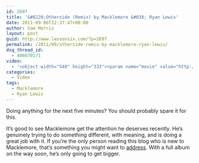```yaml
---
id: 2697
title: '&#8220;Otherside (Remix) by Macklemore &#038; Ryan Lewis'
date: 2011-09-06T22:37:47+00:00
author: Sam Morris
layout: post
guid: http://www.lessonsix.com/?p=2697
permalink: /2011/09/otherside-remix-by-macklemore-ryan-lewis/
dsq_thread_id:
  - 406670171
video:
  - '<object width="540" height="333"><param name="movie" value="http://www.youtube.com/v/fvDQy53eldY?version=3&amp;hl=en_GB"></param><param name="allowFullScreen" value="true"></param><param name="allowscriptaccess" value="always"></param><embed src="http://www.youtube.com/v/fvDQy53eldY?version=3&amp;hl=en_GB" type="application/x-shockwave-flash" width="540" height="333" allowscriptaccess="always" allowfullscreen="true"></embed></object>'
categories:
  - Video
tags:
  - Macklemore
  - Ryan Lewis
---
```

Doing anything for the next five minutes? You should probably spare it for this.

It&#8217;s good to see Macklemore get the attention he deserves recently. He&#8217;s genuinely trying to do something different, with meaning, and is doing a great job with it. If you&#8217;re the only person reading this blog who is new to Macklemore, that&#8217;s something you might want to [address](http://www.lessonsix.com/?s=macklemore). With a full album on the way soon, he&#8217;s only going to get bigger.